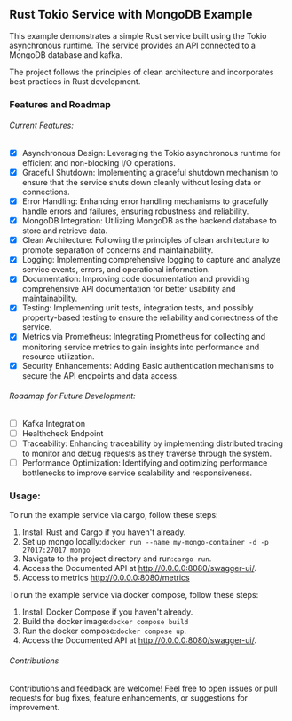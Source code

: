 ## Rust Tokio Service with MongoDB Example

This example demonstrates a simple Rust service built using the Tokio asynchronous runtime. The service provides an API
connected to a MongoDB database and kafka.

The project follows the principles of clean architecture and incorporates best practices in Rust development.

### Features and Roadmap

###### Current Features:

- [X] Asynchronous Design: Leveraging the Tokio asynchronous runtime for efficient and non-blocking I/O operations.
- [X] Graceful Shutdown: Implementing a graceful shutdown mechanism to ensure that the service shuts down cleanly
  without losing data or connections.
- [X] Error Handling: Enhancing error handling mechanisms to gracefully handle errors and failures, ensuring robustness
  and reliability.
- [X] MongoDB Integration: Utilizing MongoDB as the backend database to store and retrieve data.
- [X] Clean Architecture: Following the principles of clean architecture to promote separation of concerns and
  maintainability.
- [X] Logging: Implementing comprehensive logging to capture and analyze service events, errors, and operational
  information.
- [X] Documentation: Improving code documentation and providing comprehensive API documentation for better usability and
  maintainability.
- [X] Testing: Implementing unit tests, integration tests, and possibly property-based testing to ensure the reliability
  and correctness of the service.
- [X] Metrics via Prometheus: Integrating Prometheus for collecting and monitoring service metrics to gain insights into
  performance and resource utilization.
- [X] Security Enhancements: Adding Basic authentication mechanisms to secure the API endpoints and data
  access.

###### Roadmap for Future Development:

- [ ] Kafka Integration
- [ ] Healthcheck Endpoint
- [ ] Traceability: Enhancing traceability by implementing distributed tracing to monitor and debug requests as they
  traverse through the system.
- [ ] Performance Optimization: Identifying and optimizing performance bottlenecks to improve service scalability and
  responsiveness.

### Usage:

To run the example service via cargo, follow these steps:

1. Install Rust and Cargo if you haven't already.
2. Set up mongo locally:```docker run --name my-mongo-container -d -p 27017:27017 mongo```
3. Navigate to the project directory and run:```cargo run```.
4. Access the Documented API at http://0.0.0.0:8080/swagger-ui/.
5. Access to metrics http://0.0.0.0:8080/metrics

To run the example service via docker compose, follow these steps:

1. Install Docker Compose if you haven't already.
2. Build the docker image:```docker compose build```
3. Run the docker compose:```docker compose up```.
4. Access the Documented API at http://0.0.0.0:8080/swagger-ui/.

###### Contributions

Contributions and feedback are welcome! Feel free to open issues or pull requests for bug fixes, feature enhancements,
or suggestions for improvement.
